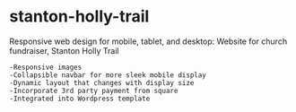 # stanton-holly-trail


Responsive web design for mobile, tablet, and desktop: 
	Website for church fundraiser, Stanton Holly Trail
	

	-Responsive images
	-Collapsible navbar for more sleek mobile display
	-Dynamic layout that changes with display size
	-Incorporate 3rd party payment from square
	-Integrated into Wordpress template
